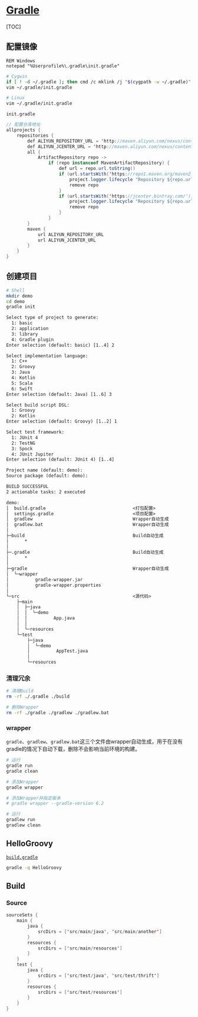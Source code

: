<link rel="stylesheet" href="https://zhmhbest.gitee.io/hellomathematics/style/index.css">
<script src="https://zhmhbest.gitee.io/hellomathematics/style/index.js"></script>

# [Gradle](../index.html)

[TOC]

## 配置镜像

```batch
REM Windows
notepad "%Userprofile%\.gradle\init.gradle"
```

```bash
# Cygwin
if [ ! -d ~/.gradle ]; then cmd /c mklink /j "$(cygpath -w ~/.gradle)" "$(cmd /c ECHO %Userprofile%\\.gradle)"; fi
vim ~/.gradle/init.gradle
```

```bash
# Linux
vim ~/.gradle/init.gradle
```

`init.gradle`

```java
// 配置仓库地址
allprojects {
    repositories {
        def ALIYUN_REPOSITORY_URL = 'http://maven.aliyun.com/nexus/content/groups/public'
        def ALIYUN_JCENTER_URL = 'http://maven.aliyun.com/nexus/content/repositories/jcenter'
        all {
            ArtifactRepository repo ->
                if (repo instanceof MavenArtifactRepository) {
                    def url = repo.url.toString()
                    if (url.startsWith('https://repo1.maven.org/maven2')) {
                        project.logger.lifecycle "Repository ${repo.url} replaced by $ALIYUN_REPOSITORY_URL."
                        remove repo
                    }
                    if (url.startsWith('https://jcenter.bintray.com/')) {
                        project.logger.lifecycle "Repository ${repo.url} replaced by $ALIYUN_JCENTER_URL."
                        remove repo
                    }
                }
        }
        maven {
            url ALIYUN_REPOSITORY_URL
            url ALIYUN_JCENTER_URL
        }
    }
}
```

## 创建项目

```bash
# Shell
mkdir demo
cd demo
gradle init
```

```txt
Select type of project to generate:
  1: basic
  2: application
  3: library
  4: Gradle plugin
Enter selection (default: basic) [1..4] 2

Select implementation language:
  1: C++
  2: Groovy
  3: Java
  4: Kotlin
  5: Scala
  6: Swift
Enter selection (default: Java) [1..6] 3

Select build script DSL:
  1: Groovy
  2: Kotlin
Enter selection (default: Groovy) [1..2] 1

Select test framework:
  1: JUnit 4
  2: TestNG
  3: Spock
  4: JUnit Jupiter
Enter selection (default: JUnit 4) [1..4]

Project name (default: demo):
Source package (default: demo):

BUILD SUCCESSFUL
2 actionable tasks: 2 executed
```

```txt
demo:
│  build.gradle                                 <打包配置>
│  settings.gradle                              <项目配置>
│  gradlew                                      Wrapper自动生成
│  gradlew.bat                                  Wrapper自动生成
│
├─build                                         Build自动生成
│      *
│
├─.gradle                                       Build自动生成
│      *
│
├─gradle                                        Wrapper自动生成
│  └─wrapper
│          gradle-wrapper.jar
│          gradle-wrapper.properties
│
└─src                                           <源代码>
    ├─main
    │  ├─java
    │  │  └─demo
    │  │          App.java
    │  │
    │  └─resources
    └─test
        ├─java
        │  └─demo
        │          AppTest.java
        │
        └─resources
```

### 清理冗余

```bash
# 清理Build
rm -rf ./.gradle ./build

# 删除Wrapper
rm -rf ./gradle ./gradlew ./gradlew.bat
```

### wrapper

`gradle`、`gradlew`、`gradlew.bat`这三个文件由wrapper自动生成，用于在没有gradle的情况下自动下载，删除不会影响当前环境的构建。

```bash
# 运行
gradle run
gradle clean

# 添加Wrapper
gradle wrapper

# 添加Wrapper并指定版本
# gradle wrapper --gradle-version 6.2

# 运行
gradlew run
gradlew clean
```

## HelloGroovy

<!-- 
https://www.jianshu.com/p/5d30f1443aa6
@import "groovy/build.gradle" {code_block=true as='java' class='line-numbers'}
 -->

[`build.gradle`](groovy/build.gradle)

```bash
gradle -q HelloGroovy
```

## Build

### Source

```java
sourceSets {
    main {
        java {
            srcDirs = ['src/main/java', 'src/main/another']
        }
        resources {
            srcDirs = ['src/main/resources']
        }
    }
    test {
        java {
            srcDirs = ['src/test/java', 'src/test/thrift']
        }
        resources {
            srcDirs = ['src/test/resources']
        }
    }
}
```
